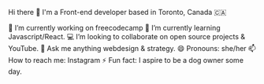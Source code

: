 Hi there 👋
I'm a Front-end developer based in Toronto, Canada 🇨🇦

🔭 I’m currently working on freecodecamp
🌱 I’m currently learning Javascript/React.
💻 I’m looking to collaborate on open source projects & YouTube.
💬 Ask me anything webdesign & strategy.
😄 Pronouns: she/her
📫 How to reach me: Instagram
⚡ Fun fact: I aspire to be a dog owner some day.
